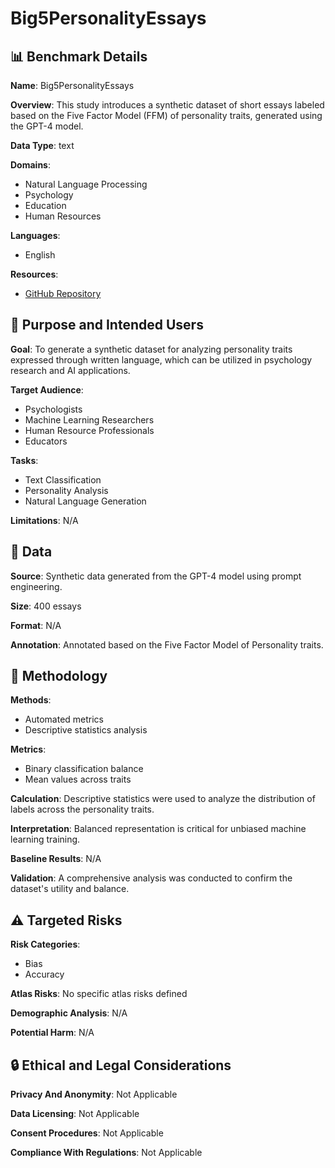 # Big5PersonalityEssays

## 📊 Benchmark Details

**Name**: Big5PersonalityEssays

**Overview**: This study introduces a synthetic dataset of short essays labeled based on the Five Factor Model (FFM) of personality traits, generated using the GPT-4 model.

**Data Type**: text

**Domains**:
- Natural Language Processing
- Psychology
- Education
- Human Resources

**Languages**:
- English

**Resources**:
- [GitHub Repository](https://github.com/stnflri/Big5PersonalityEssays)

## 🎯 Purpose and Intended Users

**Goal**: To generate a synthetic dataset for analyzing personality traits expressed through written language, which can be utilized in psychology research and AI applications.

**Target Audience**:
- Psychologists
- Machine Learning Researchers
- Human Resource Professionals
- Educators

**Tasks**:
- Text Classification
- Personality Analysis
- Natural Language Generation

**Limitations**: N/A

## 💾 Data

**Source**: Synthetic data generated from the GPT-4 model using prompt engineering.

**Size**: 400 essays

**Format**: N/A

**Annotation**: Annotated based on the Five Factor Model of Personality traits.

## 🔬 Methodology

**Methods**:
- Automated metrics
- Descriptive statistics analysis

**Metrics**:
- Binary classification balance
- Mean values across traits

**Calculation**: Descriptive statistics were used to analyze the distribution of labels across the personality traits.

**Interpretation**: Balanced representation is critical for unbiased machine learning training.

**Baseline Results**: N/A

**Validation**: A comprehensive analysis was conducted to confirm the dataset's utility and balance.

## ⚠️ Targeted Risks

**Risk Categories**:
- Bias
- Accuracy

**Atlas Risks**:
No specific atlas risks defined

**Demographic Analysis**: N/A

**Potential Harm**: N/A

## 🔒 Ethical and Legal Considerations

**Privacy And Anonymity**: Not Applicable

**Data Licensing**: Not Applicable

**Consent Procedures**: Not Applicable

**Compliance With Regulations**: Not Applicable
